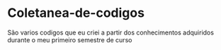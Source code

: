 # Coletanea-de-codigos
São varios codigos que eu criei a partir dos conhecimentos adquiridos durante o meu primeiro semestre de curso
